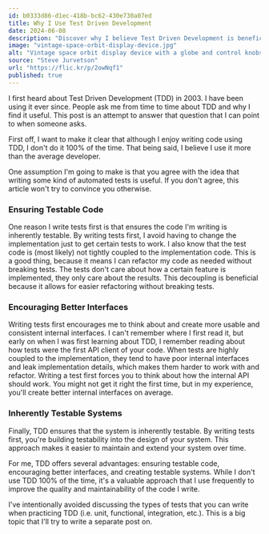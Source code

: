```yaml
---
id: b0333d86-d1ec-418b-bc62-430e730a07ed
title: Why I Use Test Driven Development
date: 2024-06-08
description: "Discover why I believe Test Driven Development is beneficial for software development. Learn how TDD ensures testable code and encourages better interfaces."
image: "vintage-space-orbit-display-device.jpg"
alt: "Vintage space orbit display device with a globe and control knobs indicating orbit time, polar alignment, and inclination degrees."
source: "Steve Jurvetson"
url: "https://flic.kr/p/2owNqf1"
published: true
---
```

I first heard about Test Driven Development (TDD) in 2003. I have been using it ever since. People ask me from time to time about TDD and why I find it useful. This post is an attempt to answer that question that I can point to when someone asks.

First off, I want to make it clear that although I enjoy writing code using TDD, I don't do it 100% of the time. That being said, I believe I use it more than the average developer.

One assumption I'm going to make is that you agree with the idea that writing some kind of automated tests is useful. If you don't agree, this article won't try to convince you otherwise.

### Ensuring Testable Code

One reason I write tests first is that ensures the code I'm writing is inherently testable. By writing tests first, I avoid having to change the implementation just to get certain tests to work. I also know that the test code is (most likely) not tightly coupled to the implementation code. This is a good thing, because it means I can refactor my code as needed without breaking tests. The tests don't care about how a certain feature is implemented, they only care about the results. This decoupling is beneficial because it allows for easier refactoring without breaking tests.

### Encouraging Better Interfaces

Writing tests first encourages me to think about and create more usable and consistent internal interfaces. I can't remember where I first read it, but early on when I was first learning about TDD, I remember reading about how tests were the first API client of your code. When tests are highly coupled to the implementation, they tend to have poor internal interfaces and leak implementation details, which makes them harder to work with and refactor. Writing a test first forces you to think about how the internal API should work. You might not get it right the first time, but in my experience, you'll create better internal interfaces on average.

### Inherently Testable Systems

Finally, TDD ensures that the system is inherently testable. By writing tests first, you're building testability into the design of your system. This approach makes it easier to maintain and extend your system over time.

For me, TDD offers several advantages: ensuring testable code, encouraging better interfaces, and creating testable systems. While I don't use TDD 100% of the time, it's a valuable approach that I use frequently to improve the quality and maintainability of the code I write.

I've intentionally avoided discussing the types of tests that you can write when practicing TDD (i.e. unit, functional, integration, etc.). This is a big topic that I'll try to write a separate post on.
